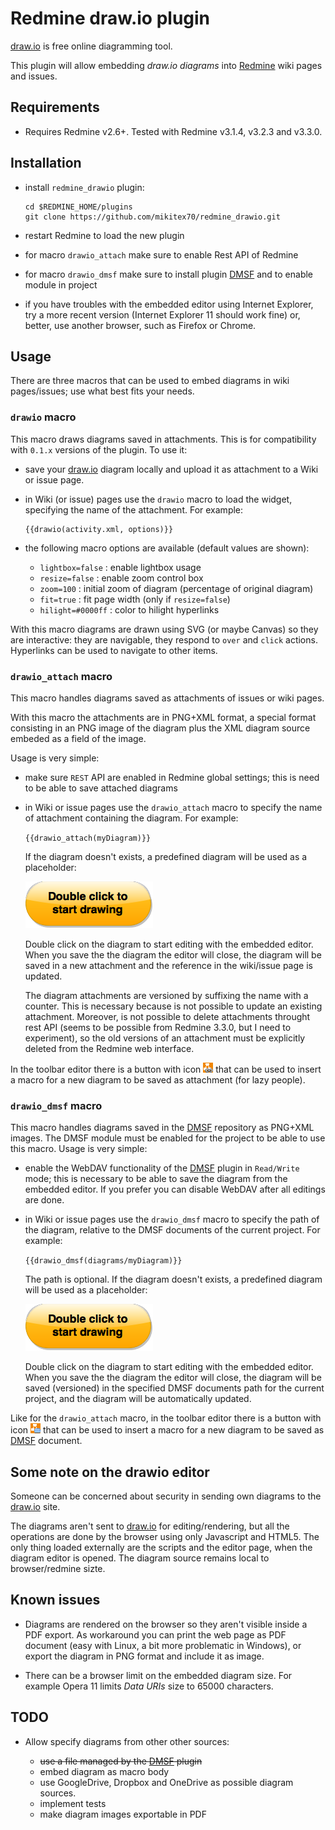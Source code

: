# Redmine draw.io plugin

[draw.io] is free online diagramming tool.

This plugin will allow embedding *draw.io diagrams* into [Redmine](http://www.redmine.org/) wiki pages and issues.

## Requirements

- Requires Redmine v2.6+. Tested with Redmine v3.1.4, v3.2.3 and v3.3.0.

## Installation

- install `redmine_drawio` plugin:

  ```
  cd $REDMINE_HOME/plugins
  git clone https://github.com/mikitex70/redmine_drawio.git
  ```

- restart Redmine to load the new plugin
- for macro ``drawio_attach`` make sure to enable Rest API of Redmine
- for macro ``drawio_dmsf`` make sure to install plugin [DMSF] and to enable module in project
- if you have troubles with the embedded editor using Internet Explorer, try a more recent version (Internet Explorer 11 should work fine) or, better, use another browser, such as Firefox or Chrome.

## Usage

There are three macros that can be used to embed diagrams in wiki pages/issues; use what best fits your needs.

### `drawio` macro
This macro draws diagrams saved in attachments. This is for compatibility with `0.1.x` versions of the plugin. To use it:

- save your [draw.io] diagram locally and upload it as attachment to a Wiki or issue page.

- in Wiki (or issue) pages use the `drawio` macro to load the widget, specifying the name of the attachment. For example:

  ```
  {{drawio(activity.xml, options)}}
  ```

- the following macro options are available (default values are shown):

  - ``lightbox=false`` : enable lightbox usage
  - ``resize=false`` : enable zoom control box
  - ``zoom=100`` : initial zoom of diagram (percentage of original diagram)
  - ``fit=true`` : fit page width (only if ``resize=false``)
  - ``hilight=#0000ff`` : color to hilight hyperlinks
  
With this macro diagrams are drawn using SVG (or maybe Canvas) so they are interactive: they are navigable,
they respond to ``over`` and ``click`` actions. Hyperlinks can be used to navigate to other items.

### `drawio_attach` macro
This macro handles diagrams saved as attachments of issues or wiki pages. 

With this macro the attachments are in PNG+XML format, a special format consisting in an PNG image of the diagram plus the XML diagram source embeded as a field of the image.

Usage is very simple:

- make sure ``REST`` API are enabled in Redmine global settings; this is need to be able to save attached diagrams
- in Wiki or issue pages use the `drawio_attach` macro to specify the name of attachment containing the diagram. For example:

  ``{{drawio_attach(myDiagram)}}``

  If the diagram doesn't exists, a predefined diagram will be used as a placeholder:

  ![Diagram placeholder][diagramPlaceholder]

  Double click on the diagram to start editing with the embedded editor. When you save the the diagram the editor will close, the diagram will be saved in a new attachment and the reference in the wiki/issue page is updated.

  The diagram attachments are versioned by suffixing the name with a counter. This is necessary because is not possible to update an existing attachment. Moreover, is not possible to delete attachments throught rest API (seems to be possible from Redmine 3.3.0, but I need to experiment), so the old versions of an attachment must be explicitly deleted from the Redmine web interface.

In the toolbar editor there is a button with icon ![drawio_attach icon](assets/images/jstb_drawio_attach.png) that can be used to insert a macro for a new diagram to be saved as attachment (for lazy people).

### `drawio_dmsf` macro
This macro handles diagrams saved in the [DMSF] repository as PNG+XML images. The DMSF module must be enabled for the project to be able to use this macro.
Usage is very simple:

- enable the WebDAV functionality of the [DMSF] plugin in ``Read/Write`` mode; this is necessary to be able to save the diagram from the embedded editor. If you prefer you can disable WebDAV after all editings are done.
- in Wiki or issue pages use the `drawio_dmsf` macro to specify the path of the diagram, relative to the DMSF documents of the current project. For example:

  ``{{drawio_dmsf(diagrams/myDiagram)}}``

  The path is optional. If the diagram doesn't exists, a predefined diagram will be used as a placeholder:

  ![Diagram placeholder][diagramPlaceholder]

  Double click on the diagram to start editing with the embedded editor. When you save the the diagram the editor will close, the diagram will be saved (versioned) in the specified DMSF documents path for the current project, and the diagram will be automatically updated.

Like for the ``drawio_attach`` macro, in the toolbar editor there is a button with icon ![drawio_attach icon](assets/images/jstb_drawio_dmsf.png) that can be used to insert a macro for a new diagram to be saved as [DMSF] document.

## Some note on the drawio editor
Someone can be concerned about security in sending own diagrams to the [draw.io] site.

The diagrams aren't sent to [draw.io] for editing/rendering, but all the operations are done by the browser using only Javascript and HTML5. The only thing loaded externally are the scripts and the editor page, when the diagram editor is opened. The diagram source remains local to browser/redmine sizte.

## Known issues

- Diagrams are rendered on the browser so they aren't visible inside a PDF export. As workaround you can print the web page as PDF document (easy with Linux, a bit more problematic in Windows), or export the diagram in PNG format and include it as image.

- There can be a browser limit on the embedded diagram size. For example Opera 11 limits _Data URIs_ size to 65000 characters.

## TODO

- Allow specify diagrams from other other sources:

  - ~~use a file managed by the [DMSF] plugin~~
  - embed diagram as macro body
  - use GoogleDrive, Dropbox and OneDrive as possible diagram sources.
  - implement tests
  - make diagram images exportable in PDF

[draw.io]: https://www.draw.io
[diagramPlaceholder]: spec/defaultImage.png "Placeholder for missing diagrams"
[DMSF]: https://github.com/danmunn/redmine_dmsf
